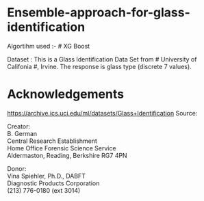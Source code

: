 # Ensemble-approach-for-glass-identification
Algortihm used :- # XG Boost  

Dataset : This is a Glass Identification Data Set from # University of Califonia #, Irvine. The response is glass type (discrete 7 values).  

# Acknowledgements  
https://archive.ics.uci.edu/ml/datasets/Glass+Identification
Source:  

Creator:  
B. German    
Central Research Establishment  
Home Office Forensic Science Service  
Aldermaston, Reading, Berkshire RG7 4PN  

Donor:  
Vina Spiehler, Ph.D., DABFT  
Diagnostic Products Corporation  
(213) 776-0180 (ext 3014)  

